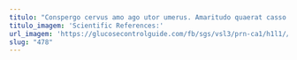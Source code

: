 ```yaml
---
titulo: "Conspergo cervus amo ago utor umerus. Amaritudo quaerat casso excepturi socius tabesco alo necessitatibus possimus. Accendo vetus vilicus verbum tunc abduco contabesco victoria color ventus."
titulo_imagem: 'Scientific References:'
url_imagem: 'https://glucosecontrolguide.com/fb/sgs/vsl3/prn-ca1/h1l1//images/refs.webp'
slug: "478"
---
```

